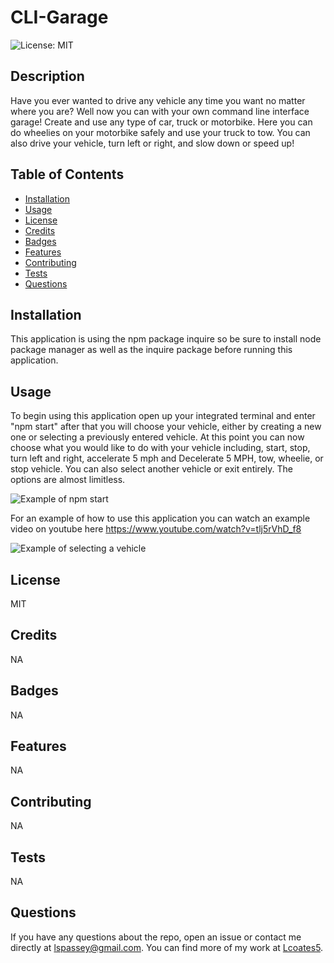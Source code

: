 # CLI-Garage
  ![License: MIT](https://img.shields.io/badge/License-MIT-yellow.svg)

  ## Description
  Have you ever wanted to drive any vehicle any time you want no matter where you are? Well now you can with your own command line interface garage! Create and use any type of car, truck or motorbike. Here you can do wheelies on your motorbike safely and use your truck to tow. You can also drive your vehicle, turn left or right, and slow down or speed up!

  ## Table of Contents
  * [Installation](#installation)
  * [Usage](#usage)
  * [License](#license)
  * [Credits](#credits)
  * [Badges](#badges)
  * [Features](#features)
  * [Contributing](#contributing)
  * [Tests](#tests)
  * [Questions](#questions)
  
  ## Installation
  This application is using the npm package inquire so be sure to install node package manager as well as the inquire package before running this application.

  ## Usage
  To begin using this application open up your  integrated terminal and enter "npm start" after that you will choose your vehicle, either by creating a new one or selecting a previously entered vehicle. At this point you can now choose what you would like to do with your vehicle including, start, stop, turn left and right, accelerate 5 mph and Decelerate 5 MPH, tow, wheelie, or stop vehicle. You can also select another vehicle or exit entirely. The options are almost limitless. 


![Example of npm start](<Images/Screenshot 2024-08-05 at 5.14.31 PM.png>)


  For an example of how to use this application you can watch an example video on youtube here https://www.youtube.com/watch?v=tlj5rVhD_f8


![Example of selecting a vehicle](<Images/Screenshot 2024-08-05 at 5.15.37 PM.png>)
  ## License
  MIT

  ## Credits
  NA

  ## Badges
  NA
  
  ## Features
  NA

  ## Contributing
  NA

  ## Tests
  NA

  ## Questions
  If you have any questions about the repo, open an issue or contact me directly at [lspassey@gmail.com](mailto:lspassey@gmail.com). 
  You can find more of my work at [Lcoates5](https://github.com/Lcoates5).
  